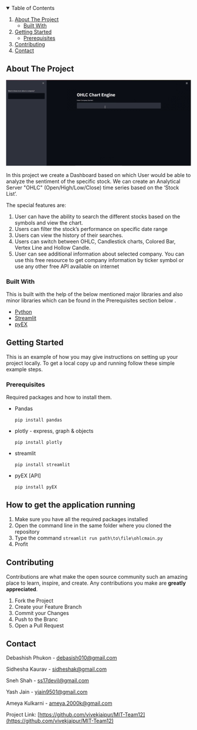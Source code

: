 <!-- TABLE OF CONTENTS -->
<details open="open">
<summary>Table of Contents</summary>
<ol>
<li>
<a href="#about-the-project">About The Project</a>
<ul>
<li><a href="#built-with">Built With</a></li>
</ul>
</li>
<li>
<a href="#getting-started">Getting Started</a>
<ul>
<li><a href="#prerequisites">Prerequisites</a></li>
</ul>
</li>
<li><a href="#contributing">Contributing</a></li>
<li><a href="#contact">Contact</a></li>
</ol>
</details>

<!-- ABOUT THE PROJECT -->

## About The Project

![Demo_Image](./demo.gif)

In this project we create a Dashboard based on which User would be able to analyze the sentiment of the specific stock. We can create an Analytical Server "OHLC" (Open/High/Low/Close) time series based on the ‘Stock List’.

The special features are:

1. User can have the ability to search the different stocks based on the symbols and view the chart.
2. Users can filter the stock’s performance on specific date range
3. Users can view the history of their searches.
4. Users can switch between OHLC, Candlestick charts, Colored Bar, Vertex Line and Hollow Candle.
5. User can see additional information about selected company. You can use this free resource to get company information by ticker symbol or use any other free API available on internet

### Built With

This is built with the help of the below mentioned major libraries and also minor libraries which can be found in the Prerequisites section below .

- [Python](https://www.python.org/)
- [Streamlit](https://streamlit.io/)
- [pyEX](https://pypi.org/project/pyEX/)

<!-- GETTING STARTED -->

## Getting Started

This is an example of how you may give instructions on setting up your project locally.
To get a local copy up and running follow these simple example steps.

### Prerequisites

Required packages and how to install them.

- Pandas

  ```
  pip install pandas
  ```


- plotly - express, graph & objects

  ```
  pip install plotly
  ```

- streamlit

  ```
  pip install streamlit
  ```

- pyEX [API]

  ```
  pip install pyEX
  ```

<!-- USAGE EXAMPLES -->
## How to get the application running
1. Make sure you have all the required packages installed
2. Open the command line in the same folder where you cloned the repository
3. Type the command `streamlit run path\to\file\ohlcmain.py`
4. Profit

## Contributing

Contributions are what make the open source community such an amazing place to learn, inspire, and create. Any contributions you make are **greatly appreciated**.

1. Fork the Project
2. Create your Feature Branch
3. Commit your Changes
4. Push to the Branc
5. Open a Pull Request

<!-- CONTACT -->

## Contact

Debashish Phukon - [debasish010@gmail.com](mailto:debasish010@gmail.com)

Sidhesha Kaurav - [sidheshak@gmail.com](mailto:sidheshak@gmail.com)

Sneh Shah - [ss17devil@gmail.com](mailto:ss17devil@gmail.com)

Yash Jain - [yjain9501@gmail.com](mailto:yjain9501@gmail.com)

Ameya Kulkarni - [ameya.2000k@gmail.com](mailto:ameya.2000k@gmail.com)

Project Link: [https://github.com/vivekjaipur/MIT-Team12](https://github.com/vivekjaipur/MIT-Team12)
